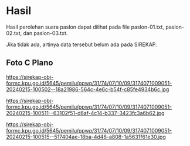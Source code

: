 # Hasil

Hasil perolehan suara paslon dapat dilihat pada file paslon-01.txt, paslon-02.txt, dan paslon-03.txt.

Jika tidak ada, artinya data tersebut belum ada pada SIREKAP.

## Foto C Plano

https://sirekap-obj-formc.kpu.go.id/5645/pemilu/ppwp/31/74/07/10/09/3174071009051-20240215-100502--18a21986-564c-4e6c-b54f-c85fe4934b6c.jpg

https://sirekap-obj-formc.kpu.go.id/5645/pemilu/ppwp/31/74/07/10/09/3174071009051-20240215-100511--63102f51-d6af-4c14-b337-3423fc3a6b62.jpg

https://sirekap-obj-formc.kpu.go.id/5645/pemilu/ppwp/31/74/07/10/09/3174071009051-20240215-100515--517404ae-18ba-4d48-a808-1a5631f61e30.jpg
